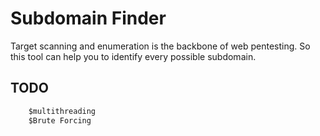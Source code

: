 # Subdomain Finder

Target scanning and enumeration is the backbone of web pentesting. So this tool can help you to identify every possible subdomain.

## TODO

```css
    $multithreading
    $Brute Forcing
```